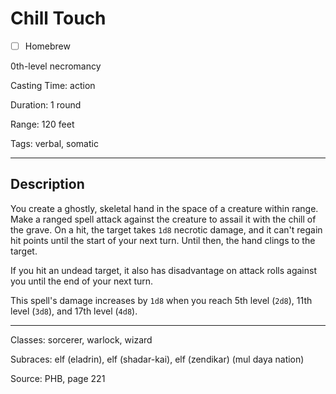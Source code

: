 # Chill Touch

- [ ] Homebrew

0th-level necromancy

Casting Time: action

Duration: 1 round

Range: 120 feet

Tags: verbal, somatic

---

## Description
You create a ghostly, skeletal hand in the space of a creature within range. Make a ranged spell attack against the creature to assail it with the chill of the grave. On a hit, the target takes `1d8` necrotic damage, and it can't regain hit points until the start of your next turn. Until then, the hand clings to the target.

If you hit an undead target, it also has disadvantage on attack rolls against you until the end of your next turn.

This spell's damage increases by `1d8` when you reach 5th level (`2d8`), 11th level (`3d8`), and 17th level (`4d8`).

---

Classes: sorcerer, warlock, wizard

Subraces: elf (eladrin), elf (shadar-kai), elf (zendikar) (mul daya nation)

Source: PHB, page 221
